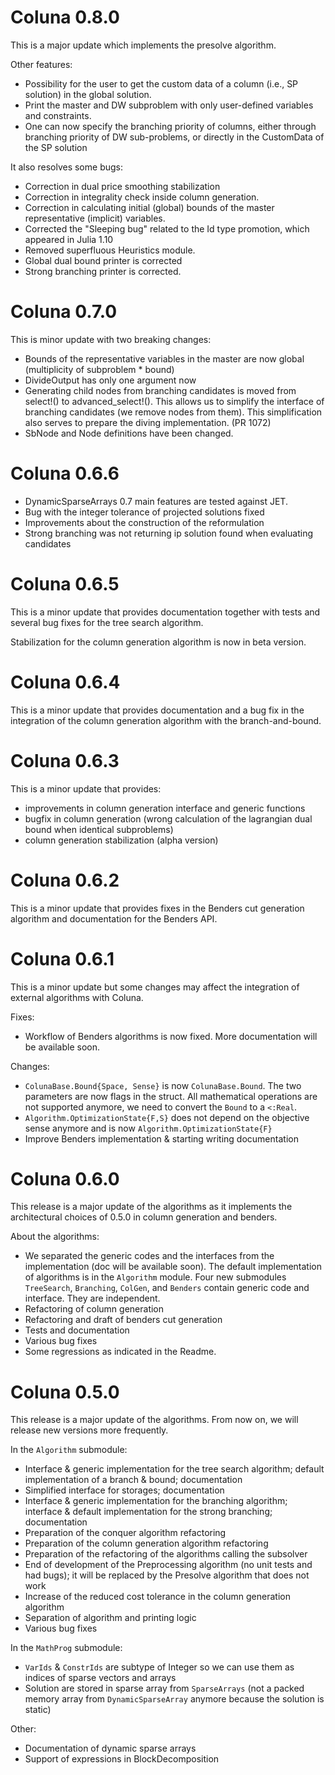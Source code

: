 # Coluna 0.8.0

This is a major update which implements the presolve algorithm. 

Other features:
- Possibility for the user to get the custom data of a column (i.e., SP solution) in the global solution. 
- Print the master and DW subproblem with only user-defined variables and constraints.
- One can now specify the branching priority of columns, either through branching priority of DW sub-problems, 
  or directly in the CustomData of the SP solution 

It also resolves some bugs:
- Correction in dual price smoothing stabilization
- Correction in integrality check inside column generation. 
- Correction in calculating initial (global) bounds of the master representative (implicit) variables.
- Corrected the "Sleeping bug" related to the Id type promotion, which appeared in Julia 1.10
- Removed superfluous Heuristics module.
- Global dual bound printer is corrected
- Strong branching printer is corrected. 

# Coluna 0.7.0

This is minor update with two breaking changes:
- Bounds of the representative variables in the master are now global (multiplicity of subproblem * bound)
- DivideOutput has only one argument now
- Generating child nodes from branching candidates is moved from select!() to advanced_select!(). This allows us to simplify the interface of branching candidates (we remove nodes from them). This simplification also serves to prepare the diving implementation. (PR 1072)
- SbNode and Node definitions have been changed.

# Coluna 0.6.6

- DynamicSparseArrays 0.7 main features are tested against JET.
- Bug with the integer tolerance of projected solutions fixed
- Improvements about the construction of the reformulation
- Strong branching was not returning ip solution found when evaluating candidates

# Coluna 0.6.5

This is a minor update that provides documentation together with tests and several bug fixes for the tree search
algorithm.

Stabilization for the column generation algorithm is now in beta version.

# Coluna 0.6.4

This is a minor update that provides documentation and a bug fix in the integration of the column generation algorithm with the branch-and-bound.
 
# Coluna 0.6.3

This is a minor update that provides:
- improvements in column generation interface and generic functions
- bugfix in column generation (wrong calculation of the lagrangian dual bound when identical subproblems)
- column generation stabilization (alpha version)

# Coluna 0.6.2

This is a minor update that provides fixes in the Benders cut generation algorithm and documentation for the Benders API.

# Coluna 0.6.1

This is a minor update but some changes may affect the integration of external algorithms 
with Coluna.

Fixes:
- Workflow of Benders algorithms is now fixed. More documentation will be available soon.

Changes:
- `ColunaBase.Bound{Space, Sense}` is now `ColunaBase.Bound`. The two parameters are now flags in the struct. All mathematical operations are not supported anymore, we need to convert the `Bound` to a `<:Real`.
- `Algorithm.OptimizationState{F,S}` does not depend on the objective sense anymore and is now `Algorithm.OptimizationState{F}`
- Improve Benders implementation & starting writing documentation


# Coluna 0.6.0

This release is a major update of the algorithms as it implements the architectural choices of 0.5.0 in column generation and benders.

About the algorithms:
- We separated the generic codes and the interfaces from the implementation (doc will be available soon). The default implementation of algorithms is in the `Algorithm` module. Four new submodules `TreeSearch`, `Branching`, `ColGen`, and `Benders` contain generic code and interface. They are independent.
- Refactoring of column generation
- Refactoring and draft of benders cut generation
- Tests and documentation
- Various bug fixes
- Some regressions as indicated in the Readme.

# Coluna 0.5.0

This release is a major update of the algorithms.
From now on, we will release new versions more frequently.

In the `Algorithm` submodule:

- Interface & generic implementation for the tree search algorithm; default implementation of a branch & bound; documentation
- Simplified interface for storages; documentation
- Interface & generic implementation for the branching algorithm; interface & default implementation for the strong branching; documentation
- Preparation of the conquer algorithm refactoring 
- Preparation of the column generation algorithm refactoring 
- Preparation of the refactoring of the algorithms calling the subsolver
- End of development of the Preprocessing algorithm (no unit tests and had bugs); it will be replaced by the Presolve algorithm that does not work
- Increase of the reduced cost tolerance in the column generation algorithm
- Separation of algorithm and printing logic
- Various bug fixes


In the `MathProg` submodule:

- `VarIds` & `ConstrIds` are subtype of Integer so we can use them as indices of sparse vectors and arrays
- Solution are stored in sparse array from `SparseArrays` (not a packed memory array from `DynamicSparseArray` anymore because the solution is static)


Other:

- Documentation of dynamic sparse arrays
- Support of expressions in BlockDecomposition
